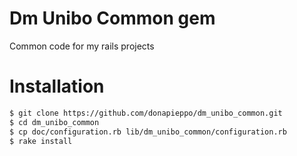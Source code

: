 # Dm Unibo Common gem
Common code for my rails projects

# Installation

```bash
$ git clone https://github.com/donapieppo/dm_unibo_common.git
$ cd dm_unibo_common
$ cp doc/configuration.rb lib/dm_unibo_common/configuration.rb 
$ rake install 
```



